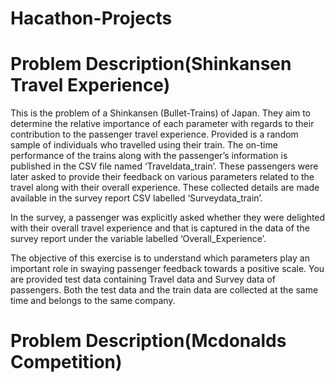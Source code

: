 # Hacathon-Projects
# Problem Description(Shinkansen Travel Experience)

This is the problem of a Shinkansen (Bullet-Trains) of Japan. They aim to determine the relative importance of each parameter with regards to their contribution to the passenger travel experience. Provided is a random sample of individuals who travelled using their train. The on-time performance of the trains along with the passenger’s information is published in the CSV file named ‘Traveldata_train’.  These passengers were later asked to provide their feedback on various parameters related to the travel along with their overall experience. These collected details are made available in the survey report CSV labelled ‘Surveydata_train’.

In the survey, a passenger was explicitly asked whether they were delighted with their overall travel experience and that is captured in the data of the survey report under the variable labelled ‘Overall_Experience’. 

The objective of this exercise is to understand which parameters play an important role in swaying passenger feedback towards a positive scale. You are provided test data containing Travel data and Survey data of passengers. Both the test data and the train data are collected at the same time and belongs to the same company.
# Problem Description(Mcdonalds Competition)

